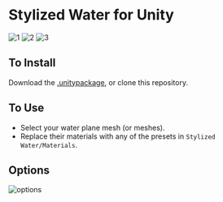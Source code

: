 
# Stylized Water for Unity
![1](/Documentation/Figures/img1.png)
![2](/Documentation/Figures/img2.png)
![3](/Documentation/Figures/img3.png)

## To Install

Download the [.unitypackage](https://github.com/danielshervheim/Stylized-Water/releases/download/v2.0/stylized_water_2.0.unitypackage), or clone this repository.

## To Use

- Select your water plane mesh (or meshes).
- Replace their materials with any of the presets in `Stylized Water/Materials`.

## Options

![options](/Documentation/Figures/options.png)
